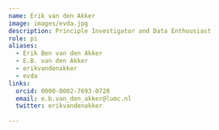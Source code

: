 ```yaml
---
name: Erik van den Akker
image: images/evda.jpg
description: Principle Investigator and Data Enthousiast
role: pi
aliases:
  - Erik Ben van den Akker
  - E.B. van den Akker
  - erikvandenakker
  - evda
links:
  orcid: 0000-0002-7693-0728
  email: e.b.van_den_akker@lumc.nl
  twitter: erikvandenakker 
  
---
```

